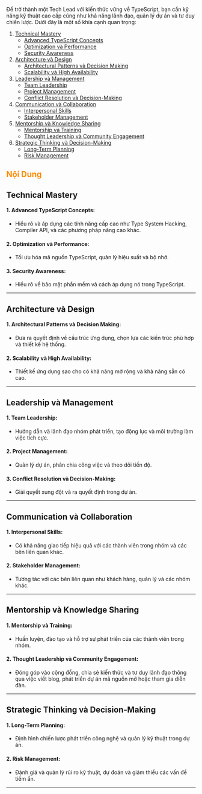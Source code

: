 Để trở thành một Tech Lead với kiến thức vững về TypeScript, bạn cần kỹ năng kỹ thuật cao cấp cũng như khả năng lãnh đạo, quản lý dự án và tư duy chiến lược. Dưới đây là một số khía cạnh quan trọng:

1. [Technical Mastery](#technical-mastery)
   - [Advanced TypeScript Concepts](#1-advanced-typescript-concepts)
   - [Optimization và Performance](#2-optimization-và-performance)
   - [Security Awareness](#3-security-awareness)
2. [Architecture và Design](#architecture-và-design)
   - [Architectural Patterns và Decision Making](#4-architectural-patterns-và-decision-making)
   - [Scalability và High Availability](#5-scalability-và-high-availability)
3. [Leadership và Management](#leadership-và-management)
   - [Team Leadership](#6-team-leadership)
   - [Project Management](#7-project-management)
   - [Conflict Resolution và Decision-Making](#8-conflict-resolution-và-decision-making)
4. [Communication và Collaboration](#communication-và-collaboration)
   - [Interpersonal Skills](#9-interpersonal-skills)
   - [Stakeholder Management](#10-stakeholder-management)
5. [Mentorship và Knowledge Sharing](#mentorship-và-knowledge-sharing)
   - [Mentorship và Training](#11-mentorship-và-training)
   - [Thought Leadership và Community Engagement](#12-thought-leadership-và-community-engagement)
6. [Strategic Thinking và Decision-Making](#strategic-thinking-và-decision-making)
   - [Long-Term Planning](#13-long-term-planning)
   - [Risk Management](#14-risk-management)

<h2 style="color:#FF8C00; font-weight: bold;">Nội Dung</h2>

## Technical Mastery

#### 1. **Advanced TypeScript Concepts:**

- Hiểu rõ và áp dụng các tính năng cấp cao như Type System Hacking, Compiler API, và các phương pháp nâng cao khác.

#### 2. **Optimization và Performance:**

- Tối ưu hóa mã nguồn TypeScript, quản lý hiệu suất và bộ nhớ.

#### 3. **Security Awareness:**

- Hiểu rõ về bảo mật phần mềm và cách áp dụng nó trong TypeScript.

---

## Architecture và Design

#### 1. **Architectural Patterns và Decision Making:**

- Đưa ra quyết định về cấu trúc ứng dụng, chọn lựa các kiến trúc phù hợp và thiết kế hệ thống.

#### 2. **Scalability và High Availability:**

- Thiết kế ứng dụng sao cho có khả năng mở rộng và khả năng sẵn có cao.

---

## Leadership và Management

#### 1. **Team Leadership:**

- Hướng dẫn và lãnh đạo nhóm phát triển, tạo động lực và môi trường làm việc tích cực.

#### 2. **Project Management:**

- Quản lý dự án, phân chia công việc và theo dõi tiến độ.

#### 3. **Conflict Resolution và Decision-Making:**

- Giải quyết xung đột và ra quyết định trong dự án.

---

## Communication và Collaboration

#### 1. **Interpersonal Skills:**

- Có khả năng giao tiếp hiệu quả với các thành viên trong nhóm và các bên liên quan khác.

#### 2. **Stakeholder Management:**

- Tương tác với các bên liên quan như khách hàng, quản lý và các nhóm khác.

---

## Mentorship và Knowledge Sharing

#### 1. **Mentorship và Training:**

- Huấn luyện, đào tạo và hỗ trợ sự phát triển của các thành viên trong nhóm.

#### 2. **Thought Leadership và Community Engagement:**

- Đóng góp vào cộng đồng, chia sẻ kiến thức và tư duy lãnh đạo thông qua việc viết blog, phát triển dự án mã nguồn mở hoặc tham gia diễn đàn.

---

## Strategic Thinking và Decision-Making

#### 1. **Long-Term Planning:**

- Định hình chiến lược phát triển công nghệ và quản lý kỹ thuật trong dự án.

#### 2. **Risk Management:**

- Đánh giá và quản lý rủi ro kỹ thuật, dự đoán và giảm thiểu các vấn đề tiềm ẩn.

---
